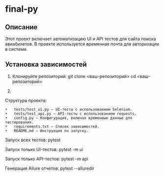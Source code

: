 # final-py

## Описание
Этот проект включает автоматизацию UI и API тестов для сайта поиска авиабилетов. В проекте используется временная почта для авторизации в системе.

## Установка зависимостей

1. Клонируйте репозиторий:
   git clone <ваш-репозиторий>
   cd <ваш-репозиторий>

2. 

Структура проекта:

	•	tests/test_ui.py — UI-тесты с использованием Selenium.
	•	tests/test_api.py — API-тесты с использованием requests.
	•	config.py — Конфигурация, включая временные данные для тестирования.
	•	requirements.txt — Список зависимостей.
	•	README.md — Инструкция по запуску.

Запуск всех тестов:
   pytest

Запуск только UI-тестов:
   pytest -m ui

Запуск только API-тестов:
   pytest -m api

Генерация Allure отчетов:
   pytest --alluredir